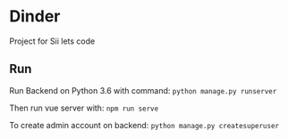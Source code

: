 # Dinder

Project for Sii lets code

## Run
Run Backend on Python 3.6 with command:
`python manage.py runserver`

Then run vue server with:
`npm run serve`

To create admin account on backend:
`python manage.py createsuperuser`
